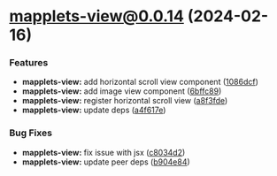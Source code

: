 # mapplets-view@0.0.14 (2024-02-16)

### Features

* **mapplets-view:** add horizontal scroll view component ([1086dcf](https://github.com/mapplesorg/mapplets/commit/1086dcf9ee787f81ea5eb75b18f81a0ab3d13355))
* **mapplets-view:** add image view component ([6bffc89](https://github.com/mapplesorg/mapplets/commit/6bffc8958e23fe3659ff399e164d60927623f643))
* **mapplets-view:** register horizontal scroll view ([a8f3fde](https://github.com/mapplesorg/mapplets/commit/a8f3fde72ea890eb1fc79cc893caf4856fee5994))
* **mapplets-view:** update deps ([a4f617e](https://github.com/mapplesorg/mapplets/commit/a4f617e3c374e8932a74f7bce499fe3a73ea0e05))


### Bug Fixes

* **mapplets-view:** fix issue with jsx ([c8034d2](https://github.com/mapplesorg/mapplets/commit/c8034d2b0703a500c2a91e135423e2378b7a2963))
* **mapplets-view:** update peer deps ([b904e84](https://github.com/mapplesorg/mapplets/commit/b904e84d23014719cf581f64dfcad45232d3b4eb))

